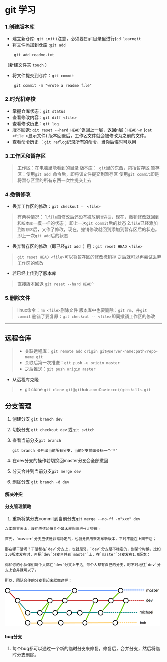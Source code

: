 __git 学习__
=========

### 1.创建版本库
* 建立新仓库: `git init`
(注意，必须要在git目录里进行)`cd learngit`
* 将文件添加到仓库 :`git add`
```
	git add readme.txt
```

（新建文件夹 `touch` ）

- 将文件提交到仓库：`git commit`

```
	git commit -m "wrote a readme file"
```
### 2.时光机穿梭
* 掌握仓库状态：`git status`
* 查看修改内容：`git diff <file>`
* 查看修改历史：`git log`
* 版本回退: `git reset --hard HEAD^`返回上一层，返回n层：`HEAD～n`
(`cat <file >`显示文件)
版本回退后，工作区文件就会被修改为之前的文件。
* 查看命令历史 ：`git reflog`记录所有的命令，当你后悔时可以用
### 3.工作区和暂存区
>工作区：在电脑里能看到的目录
>版本库：`.git`里的东西，包括暂存区
>暂存区：使用`git add `命令后，即将该文件提交到暂存区
>使用`git commit`即是将暂存区里的所有东西一次性提交上去

### 4.撤销修改
* 丢弃工作区的修改：`git checkout -- <file>`
>有两种情况：
>1.`file`自修改后还没有被放到`暂存区`，现在，撤销修改就回到和`版本库`一模一样的状态；
> 		即上一次`git commit`后的状态
>2.`file`已经添加到`暂存区`后，又作了修改，现在，撤销修改就回到添加到暂存区后的状态。
>		即上一次`git add`后的状态

* 丢弃暂存区的修改（即已经`git add `）用：`git reset HEAD <file>`
>`git reset HEAD <file>`可以将暂存区的修改撤销掉
>之后就可以再尝试丢弃工作区的修改

* 若已经上传到了版本库
>直接版本回退 `git reset --hard HEAD^`

### 5.删除文件
>linux命令：`rm <file>`删除文件
>版本库中也要删除：`git rm`，并`git commit`
>删错了要复原：`git checkout -- <file>`即同撤销工作区的修改
************************************************

远程仓库
----------------
>* 关联远程库：`git remote add origin git@server-name:path/repo-name.git`
>* 关联后第一次推送：`git push -u origin master`
>* 之后推送：`git push origin master`

* 从远程库克隆
>* git clone `git clone git@github.com:Davinccci/gitskills.git`

分支管理
-------
1. 创建分支 `git branch dev`

2. 切换分支 `git checkout dev`   或`git switch`

3. 查看当前分支`git branch`

   ```  
   git branch 会列出当前所有分支，当前分支前面会标一个‵*‵
   ```

4. 在dev分支的操作若切换回master分支会全部撤回

5. 分支合并到当前分支`git merge dev`

6. 删除分支 `git branch -d dev` 

####    解决冲突

#### 分支管理策略

1. 重新将某分支commit到当前分支`git merge --no-ff -m"xxx" dev`


```策略：
在实际开发中，我们应该按照几个基本原则进行分支管理：

首先，`master`分支应该是非常稳定的，也就是仅用来发布新版本，平时不能在上面干活；

那在哪干活呢？干活都在`dev`分支上，也就是说，`dev`分支是不稳定的，到某个时候，比如1.0版本发布时，再把`dev`分支合并到`master`上，在`master`分支发布1.0版本；

你和你的小伙伴们每个人都在`dev`分支上干活，每个人都有自己的分支，时不时地往`dev`分支上合并就可以了。

所以，团队合作的分支看起来就像这样：
```

![0](./git%E5%AD%A6%E4%B9%A0%20.assets/0.png)

#### bug分支

1. 每个bug都可以通过一个新的临时分支来修复，修复后，合并分支，然后将临时分支删除。

